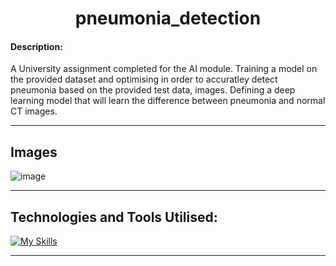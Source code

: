 <div align="center">
  
  # pneumonia_detection
  
</div>

#### **Description**:

A University assignment completed for the AI module.
Training a model on the provided dataset and optimising in order to accuratley detect pneumonia based on the provided test data, images.
Defining a deep learning model that will learn the difference between pneumonia and normal CT images.

-----
## Images
![image](https://github.com/user-attachments/assets/2fac7b61-a011-48cf-a883-a5a6e7770525)

----
## Technologies and Tools Utilised:


[![My Skills](https://go-skill-icons.vercel.app/api/icons?i=jupyter,python)](https://github.com/LelouchFR/skill-icons)

-----
